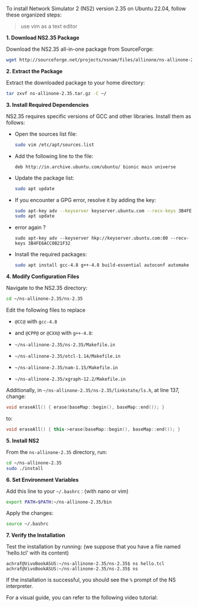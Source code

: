 To install Network Simulator 2 (NS2) version 2.35 on Ubuntu 22.04, follow these organized steps:

> use vim as a text editor

**1. Download NS2.35 Package**

Download the NS2.35 all-in-one package from SourceForge:

```bash
wget http://sourceforge.net/projects/nsnam/files/allinone/ns-allinone-2.35/ns-allinone-2.35.tar.gz/download -O ns-allinone-2.35.tar.gz
```

**2. Extract the Package**

Extract the downloaded package to your home directory:

```bash
tar zxvf ns-allinone-2.35.tar.gz -C ~/
```

**3. Install Required Dependencies**

NS2.35 requires specific versions of GCC and other libraries. Install them as follows:

- Open the sources list file:

  ```bash
  sudo vim /etc/apt/sources.list
  ```

- Add the following line to the file:

  ```
  deb http://in.archive.ubuntu.com/ubuntu/ bionic main universe
  ```

- Update the package list:

  ```bash
  sudo apt update
  ```

- If you encounter a GPG error, resolve it by adding the key:

  ```bash
  sudo apt-key adv --keyserver keyserver.ubuntu.com --recv-keys 3B4FE6ACC0B21F32
  sudo apt update
  ```

- error again ?
  
  ```
  sudo apt-key adv --keyserver hkp://keyserver.ubuntu.com:80 --recv-keys 3B4FE6ACC0B21F32
  ```
  

- Install the required packages:

  ```bash
  sudo apt install gcc-4.8 g++-4.8 build-essential autoconf automake libxmu-dev gawk
  ```

**4. Modify Configuration Files**

Navigate to the NS2.35 directory:

```bash
cd ~/ns-allinone-2.35/ns-2.35
```

Edit the following files to replace 
  - `@CC@` with `gcc-4.8` 
  - and `@CPP@` or `@CXX@` with `g++-4.8`:

- `~/ns-allinone-2.35/ns-2.35/Makefile.in`
- `~/ns-allinone-2.35/otcl-1.14/Makefile.in`
- `~/ns-allinone-2.35/nam-1.15/Makefile.in`
- `~/ns-allinone-2.35/xgraph-12.2/Makefile.in`

Additionally, in `~/ns-allinone-2.35/ns-2.35/linkstate/ls.h`, at line 137, change:

```cpp
void eraseAll() { erase(baseMap::begin(), baseMap::end()); }
```

to:

```cpp
void eraseAll() { this->erase(baseMap::begin(), baseMap::end()); }
```

**5. Install NS2**

From the `ns-allinone-2.35` directory, run:

```bash
cd ~/ns-allinone-2.35
sudo ./install
```

**6. Set Environment Variables**

Add this line to your `~/.bashrc` : (with nano or vim)

```bash
export PATH=$PATH:~/ns-allinone-2.35/bin
```

Apply the changes:

```bash
source ~/.bashrc
```

**7. Verify the Installation**

Test the installation by running: (we suppose that you have a file named 'hello.tcl' with its content)

```
achraf@VivoBookASUS:~/ns-allinone-2.35/ns-2.35$ ns hello.tcl 
achraf@VivoBookASUS:~/ns-allinone-2.35/ns-2.35$ ns

```

If the installation is successful, you should see the `%` prompt of the NS interpreter.

For a visual guide, you can refer to the following video tutorial:

 

